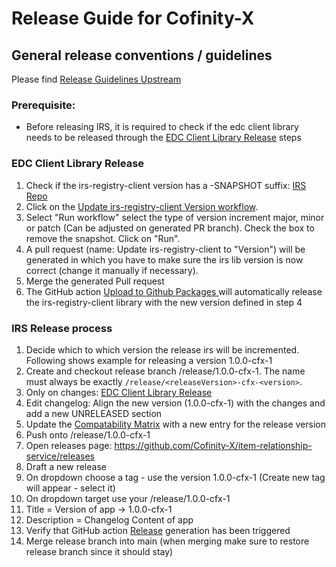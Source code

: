 
# Release Guide for Cofinity-X

## General release conventions / guidelines

Please find [Release Guidelines Upstream](https://github.com/Cofinity-X/item-relationship-service/blob/main/CONTRIBUTING.md#create-a-release)

### Prerequisite:

- Before releasing IRS, it is required to check if the edc client library needs to be released through the [EDC Client Library Release](#edc-client-library-release) steps

### EDC Client Library Release

1) Check if the irs-registry-client version has a -SNAPSHOT suffix:  [IRS Repo](https://github.com/Cofinity-X/item-relationship-service/blob/main/pom.xml)
2) Click on the [Update irs-registry-client Version workflow](https://github.com/Cofinity-X/item-relationship-service/actions/workflows/update-registry-library.yaml).
3) Select "Run workflow" select the type of version increment major, minor or patch (Can be adjusted on generated PR branch). Check the box to remove the snapshot. Click on "Run".
4) A pull request (name: Update irs-registry-client to "Version") will be generated in which you have to make sure the irs lib version is now correct (change it manually if necessary).
5) Merge the generated Pull request
7) The GitHub action [Upload to Github Packages ](https://github.com/Cofinity-X/item-relationship-service/actions/workflows/cfx-maven-deploy-github-packages.yaml) will automatically release the irs-registry-client library with the new version defined in step 4

### IRS Release process

1) Decide which to which version the release irs will be incremented. Following shows example for releasing a version 1.0.0-cfx-1
2) Create and checkout release branch /release/1.0.0-cfx-1. The name must always be exactly `/release/<releaseVersion>-cfx-<version>`.
3) Only on changes: [EDC Client Library Release](#edc-client-library-release)
4) Edit changelog: Align the new version (1.0.0-cfx-1) with the changes and add a new UNRELEASED section
5) Update the [Compatability Matrix](https://github.com/Cofinity-X/item-relationship-service/blob/main/COMPATIBILITY_MATRIX.md) with a new entry for the release version
6) Push onto /release/1.0.0-cfx-1
9) Open releases page: https://github.com/Cofinity-X/item-relationship-service/releases
10) Draft a new release
11) On dropdown choose a tag - use the version 1.0.0-cfx-1 (Create new tag will appear - select it)
12) On dropdown target use your /release/1.0.0-cfx-1
13) Title = Version of app -> 1.0.0-cfx-1
14) Description = Changelog Content of app
15) Verify that GitHub action [Release](https://github.com/Cofinity-X/item-relationship-service/actions/workflows/cofinity-docker-image.yml) generation has been triggered
18) Merge release branch into main (when merging make sure to restore release branch since it should stay)
